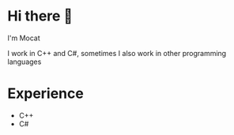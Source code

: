 <h1>Hi there 👋</h1>
<p>I'm Mocat</p>
<p>I work in C++ and C#, sometimes I also work in other programming languages</p>

<h1>Experience</h1>
<ul>
  <li>C++</li>
  <li>C#</li>
</ul>
